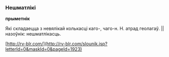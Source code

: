 ### Нешматлікі
**прыметнік**

Які складаецца з невялікай колькасці каго-, чаго-н. Н. атрад геолагаў. || назоўнік: нешматлікасць.

<a rel="author">[http://rv-blr.com/](http://rv-blr.com/slounik.jsp?letterId=0&maskId=0&pageId=1923)</a>
